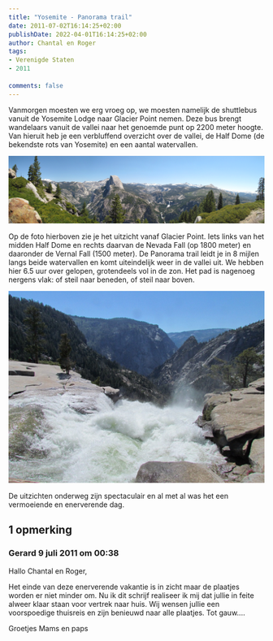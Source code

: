 ```yaml
---
title: "Yosemite - Panorama trail"
date: 2011-07-02T16:14:25+02:00
publishDate: 2022-04-01T16:14:25+02:00
author: Chantal en Roger
tags:
- Verenigde Staten
- 2011

comments: false
---
```


Vanmorgen moesten we erg vroeg op, we moesten namelijk de shuttlebus vanuit de Yosemite Lodge naar Glacier Point nemen. Deze bus brengt wandelaars vanuit de vallei naar het genoemde punt op 2200 meter hoogte. Van hieruit heb je een verbluffend overzicht over de vallei, de Half Dome (de bekendste rots van Yosemite) en een aantal watervallen.

![Glacier Point Panorama](./images/Glacier%20Point%20Panorama%20Small[8].png)

Op de foto hierboven zie je het uitzicht vanaf Glacier Point. Iets links van het midden Half Dome en rechts daarvan de Nevada Fall (op 1800 meter) en daaronder de Vernal Fall (1500 meter). De Panorama trail leidt je in 8 mijlen langs beide watervallen en komt uiteindelijk weer in de vallei uit. We hebben hier 6.5 uur over gelopen, grotendeels vol in de zon. Het pad is nagenoeg nergens vlak: of steil naar beneden, of steil naar boven.

![Waterval](./images/IMG_1462[3].jpg)

De uitzichten onderweg zijn spectaculair en al met al was het een vermoeiende en enerverende dag.

## 1 opmerking

### Gerard 9 juli 2011 om 00:38

Hallo Chantal en Roger,

Het einde van deze enerverende vakantie is in zicht maar de plaatjes worden er niet minder om.
Nu ik dit schrijf realiseer ik mij dat jullie in feite alweer klaar staan voor vertrek naar huis.
Wij wensen jullie een voorspoedige thuisreis en zijn benieuwd naar alle plaatjes. Tot gauw....

Groetjes
Mams en paps
